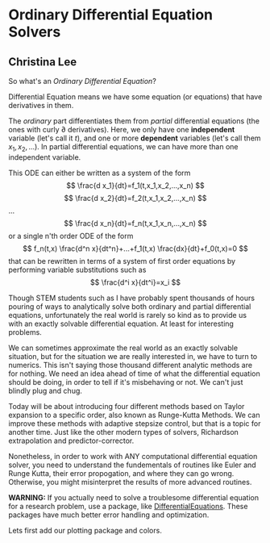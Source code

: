 # Ordinary Differential Equation Solvers
## Christina Lee

So what's an <i>Ordinary Differential Equation</i>?

Differential Equation means we have some equation (or equations) that have derivatives in them.  

The <i>ordinary</i> part differentiates them from <i>partial</i> differential equations (the ones with curly $\partial$ derivatives).  Here, we only have one <b>independent</b> variable (let's call it $t$), and one or more <b>dependent</b>  variables (let's call them $x_1, x_2, ...$).  In partial differential equations, we can have more than one independent variable.

This ODE can either be written as a system of the form
$$
\frac{d x_1}{dt}=f_1(t,x_1,x_2,...,x_n)
$$
$$
\frac{d x_2}{dt}=f_2(t,x_1,x_2,...,x_n)
$$
...
$$
\frac{d x_n}{dt}=f_n(t,x_1,x_n,...,x_n)
$$
or a single n'th order ODE of the form
$$
f_n(t,x) \frac{d^n x}{dt^n}+...+f_1(t,x) \frac{dx}{dt}+f_0(t,x)=0
$$
that can be rewritten in terms of a system of first order equations by performing variable substitutions such as
$$
\frac{d^i x}{dt^i}=x_i
$$

Though STEM students such as I have probably spent thousands of hours pouring of ways to analytically solve both ordinary and partial differential equations, unfortunately the real world is rarely so kind as to provide us with an exactly solvable differential equation.  At least for interesting problems.  

We can sometimes approximate the real world as an exactly solvable situation, but for the situation we are really interested in, we have to turn to numerics.  This isn't saying those thousand different analytic methods are for nothing.  We need an idea ahead of time of what the differential equation should be doing, in order to tell if it's misbehaving or not.  We can't just blindly plug and chug.  

Today will be about introducing four different methods based on Taylor expansion to a specific order, also known as Runge-Kutta Methods.  We can improve these methods with adaptive stepsize control, but that is a topic for another time.  Just like the other modern types of solvers, Richardson extrapolation and predictor-corrector.  

Nonetheless, in order to work with ANY computational differential equation solver, you need to understand the fundementals of routines like Euler and Runge Kutta, their error propogation, and where they can go wrong. Otherwise, you might misinterpret the results of more advanced routines. 

<b>WARNING:</b> If you actually need to solve a troublesome differential equation for a research problem, use a package, like [DifferentialEquations](https://github.com/JuliaDiffEq/DifferentialEquations.jl).  These packages have much better error handling and optimization.

Lets first add our plotting package and colors.